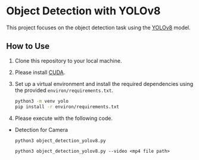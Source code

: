 # Object Detection with YOLOv8

This project focuses on the object detection task using the [YOLOv8](https://github.com/ultralytics/ultralytics) model.

## How to Use

1. Clone this repository to your local machine.
2. Please install [CUDA](https://developer.nvidia.com/cuda-downloads).
3. Set up a virtual environment and install the required dependencies using the provided `environ/requirements.txt`.

   ```bash
   python3 -m venv yolo
   pip install -r environ/requirements.txt
   ```

4. Please execute with the following code.

- Detection for Camera

   ```bash: Detection for Camera
   python3 object_detection_yolov8.py
   ```

   ```bash: Detection for Video
   python3 object_detection_yolov8.py --video <mp4 file path>
   ```
